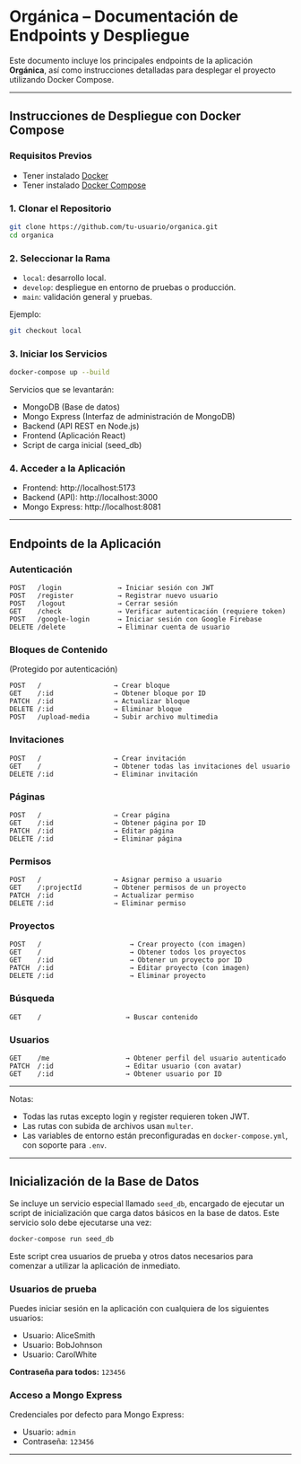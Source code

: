 # Orgánica – Documentación de Endpoints y Despliegue

Este documento incluye los principales endpoints de la aplicación **Orgánica**, así como instrucciones detalladas para desplegar el proyecto utilizando Docker Compose.

---

## Instrucciones de Despliegue con Docker Compose

### Requisitos Previos

- Tener instalado [Docker](https://www.docker.com/)
- Tener instalado [Docker Compose](https://docs.docker.com/compose/)

### 1. Clonar el Repositorio

```bash
git clone https://github.com/tu-usuario/organica.git
cd organica
```

### 2. Seleccionar la Rama

- `local`: desarrollo local.
- `develop`: despliegue en entorno de pruebas o producción.
- `main`: validación general y pruebas.

Ejemplo:
```bash
git checkout local
```

### 3. Iniciar los Servicios

```bash
docker-compose up --build
```

Servicios que se levantarán:

- MongoDB (Base de datos)
- Mongo Express (Interfaz de administración de MongoDB)
- Backend (API REST en Node.js)
- Frontend (Aplicación React)
- Script de carga inicial (seed_db)

### 4. Acceder a la Aplicación

- Frontend: http://localhost:5173
- Backend (API): http://localhost:3000
- Mongo Express: http://localhost:8081

---

## Endpoints de la Aplicación

### Autenticación

```
POST   /login              → Iniciar sesión con JWT
POST   /register           → Registrar nuevo usuario
POST   /logout             → Cerrar sesión
GET    /check              → Verificar autenticación (requiere token)
POST   /google-login       → Iniciar sesión con Google Firebase
DELETE /delete             → Eliminar cuenta de usuario
```

### Bloques de Contenido

(Protegido por autenticación)

```
POST   /                  → Crear bloque
GET    /:id               → Obtener bloque por ID
PATCH  /:id               → Actualizar bloque
DELETE /:id               → Eliminar bloque
POST   /upload-media      → Subir archivo multimedia
```

### Invitaciones

```
POST   /                  → Crear invitación
GET    /                  → Obtener todas las invitaciones del usuario
DELETE /:id               → Eliminar invitación
```

### Páginas

```
POST   /                  → Crear página
GET    /:id               → Obtener página por ID
PATCH  /:id               → Editar página
DELETE /:id               → Eliminar página
```

### Permisos

```
POST   /                  → Asignar permiso a usuario
GET    /:projectId        → Obtener permisos de un proyecto
PATCH  /:id               → Actualizar permiso
DELETE /:id               → Eliminar permiso
```

### Proyectos

```
POST   /                      → Crear proyecto (con imagen)
GET    /                      → Obtener todos los proyectos
GET    /:id                   → Obtener un proyecto por ID
PATCH  /:id                   → Editar proyecto (con imagen)
DELETE /:id                   → Eliminar proyecto
```

### Búsqueda

```
GET    /                     → Buscar contenido
```

### Usuarios

```
GET    /me                   → Obtener perfil del usuario autenticado
PATCH  /:id                  → Editar usuario (con avatar)
GET    /:id                  → Obtener usuario por ID
```

---

Notas:

- Todas las rutas excepto login y register requieren token JWT.
- Las rutas con subida de archivos usan `multer`.
- Las variables de entorno están preconfiguradas en `docker-compose.yml`, con soporte para `.env`.



---

## Inicialización de la Base de Datos

Se incluye un servicio especial llamado `seed_db`, encargado de ejecutar un script de inicialización que carga datos básicos en la base de datos. Este servicio solo debe ejecutarse una vez:

```bash
docker-compose run seed_db
```

Este script crea usuarios de prueba y otros datos necesarios para comenzar a utilizar la aplicación de inmediato.

### Usuarios de prueba

Puedes iniciar sesión en la aplicación con cualquiera de los siguientes usuarios:

- Usuario: AliceSmith  
- Usuario: BobJohnson  
- Usuario: CarolWhite  

**Contraseña para todos:** `123456`

### Acceso a Mongo Express

Credenciales por defecto para Mongo Express:

- Usuario: `admin`  
- Contraseña: `123456`

---

